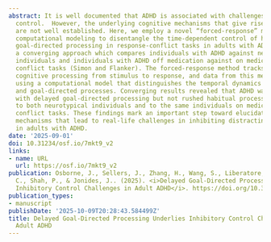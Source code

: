 ```yaml
---
abstract: It is well documented that ADHD is associated with challenges in inhibitory
  control.  However, the underlying cognitive mechanisms that give rise to these difficulties
  are not well established. Here, we employ a novel “forced-response” method with
  computational modeling to disentangle the time-dependent control of habitual and
  goal-directed processing in response-conflict tasks in adults with ADHD. We use
  a converging approach which compares individuals with ADHD against neurotypical
  individuals and individuals with ADHD off medication against on medication on two
  conflict tasks (Simon and Flanker). The forced-response method tracks moment-to-moment
  cognitive processing from stimulus to response, and data from this method was modeled
  using a computational model that distinguishes the temporal dynamics of habitual
  and goal-directed processes. Converging results revealed that ADHD was associated
  with delayed goal-directed processing but not rushed habitual processing when compared
  to both neurotypical individuals and to the same individuals on medication in both
  conflict tasks. These findings mark an important step toward elucidating the underlying
  mechanisms that lead to real-life challenges in inhibiting distracting information
  in adults with ADHD.
date: '2025-09-01'
doi: 10.31234/osf.io/7mkt9_v2
links:
- name: URL
  url: https://osf.io/7mkt9_v2
publication: Osborne, J., Sellers, J., Zhang, H., Wang, S., Liberatore, S., Sripada,
  C., Shah, P., & Jonides, J.. (2025). <i>Delayed Goal-Directed Processing Underlies
  Inhibitory Control Challenges in Adult ADHD</i>. https://doi.org/10.31234/osf.io/7mkt9_v2
publication_types:
- manuscript
publishDate: '2025-10-09T20:28:43.584499Z'
title: Delayed Goal-Directed Processing Underlies Inhibitory Control Challenges in
  Adult ADHD
---
```

